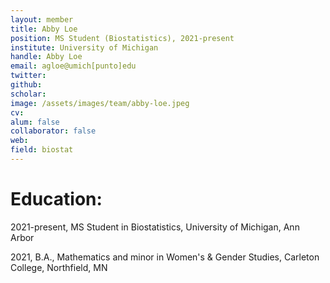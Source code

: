 ```yaml
---
layout: member
title: Abby Loe
position: MS Student (Biostatistics), 2021-present
institute: University of Michigan
handle: Abby Loe
email: agloe@umich[punto]edu
twitter: 
github: 
scholar: 
image: /assets/images/team/abby-loe.jpeg
cv: 
alum: false
collaborator: false                               
web: 
field: biostat
---
```


# Education:

2021-present, MS Student in Biostatistics, University of Michigan, Ann Arbor

2021, B.A., Mathematics and minor in Women's & Gender Studies, Carleton College, Northfield, MN
